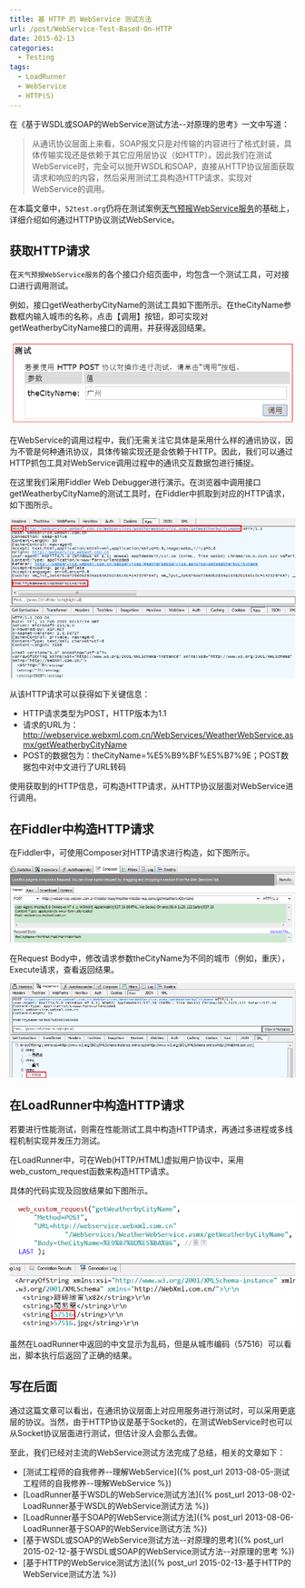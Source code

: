 ```yaml
---
title: 基 HTTP 的 WebService 测试方法
url: /post/WebService-Test-Based-On-HTTP
date: 2015-02-13
categories:
  - Testing
tags:
  - LoadRunner
  - WebService
  - HTTP(S)
---
```


在《基于WSDL或SOAP的WebService测试方法--对原理的思考》一文中写道：

> 从通讯协议层面上来看，SOAP报文只是对传输的内容进行了格式封装，具体传输实现还是依赖于其它应用层协议（如HTTP）。因此我们在测试WebService时，完全可以抛开WSDL和SOAP，直接从HTTP协议层面获取请求和响应的内容，然后采用测试工具构造HTTP请求，实现对WebService的调用。

在本篇文章中，`52test.org`仍将在测试案例[天气预报WebService服务](
http://webservice.webxml.com.cn/WebServices/WeatherWebService.asmx)的基础上，详细介绍如何通过HTTP协议测试WebService。

## 获取HTTP请求

在`天气预报WebService服务`的各个接口介绍页面中，均包含一个测试工具，可对接口进行调用测试。

例如，接口getWeatherbyCityName的测试工具如下图所示。在theCityName参数框内输入城市的名称，点击【调用】按钮，即可实现对getWeatherbyCityName接口的调用，并获得返回结果。

![](/images/150213_01.png)

在WebService的调用过程中，我们无需关注它具体是采用什么样的通讯协议，因为不管是何种通讯协议，具体传输实现还是会依赖于HTTP。因此，我们可以通过HTTP抓包工具对WebService调用过程中的通讯交互数据包进行捕捉。

在这里我们采用Fiddler Web Debugger进行演示。在浏览器中调用接口getWeatherbyCityName的测试工具时，在Fiddler中抓取到对应的HTTP请求，如下图所示。

![](/images/150213_02.png)

从该HTTP请求可以获得如下关键信息：

- HTTP请求类型为POST，HTTP版本为1.1
- 请求的URL为：http://webservice.webxml.com.cn/WebServices/WeatherWebService.asmx/getWeatherbyCityName
- POST的数据包为：theCityName=%E5%B9%BF%E5%B7%9E；POST数据包中对中文进行了URL转码

使用获取到的HTTP信息，可构造HTTP请求，从HTTP协议层面对WebService进行调用。

## 在Fiddler中构造HTTP请求

在Fiddler中，可使用Composer对HTTP请求进行构造，如下图所示。

![](/images/150213_03.png)

在Request Body中，修改请求参数theCityName为不同的城市（例如，重庆），Execute请求，查看返回结果。

![](/images/150213_04.png)

## 在LoadRunner中构造HTTP请求

若要进行性能测试，则需在性能测试工具中构造HTTP请求，再通过多进程或多线程机制实现并发压力测试。

在LoadRunner中，可在Web(HTTP/HTML)虚拟用户协议中，采用web_custom_request函数来构造HTTP请求。

具体的代码实现及回放结果如下图所示。

![](/images/150213_05.png)

虽然在LoadRunner中返回的中文显示为乱码，但是从城市编码（57516）可以看出，脚本执行后返回了正确的结果。

## 写在后面

通过这篇文章可以看出，在通讯协议层面上对应用服务进行测试时，可以采用更底层的协议。当然，由于HTTP协议是基于Socket的，在测试WebService时也可以从Socket协议层面进行测试，但估计没人会那么去做。

至此，我们已经对主流的WebService测试方法完成了总结，相关的文章如下：

- [测试工程师的自我修养--理解WebService]({% post_url 2013-08-05-测试工程师的自我修养--理解WebService %})
- [LoadRunner基于WSDL的WebService测试方法]({% post_url 2013-08-02-LoadRunner基于WSDL的WebService测试方法 %})
- [LoadRunner基于SOAP的WebService测试方法]({% post_url 2013-08-06-LoadRunner基于SOAP的WebService测试方法 %})
- [基于WSDL或SOAP的WebService测试方法--对原理的思考]({% post_url 2015-02-12-基于WSDL或SOAP的WebService测试方法--对原理的思考 %})
- [基于HTTP的WebService测试方法]({% post_url 2015-02-13-基于HTTP的WebService测试方法 %})
